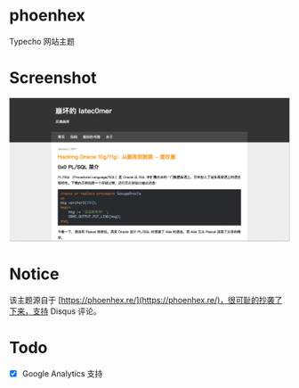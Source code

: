 # phoenhex
Typecho 网站主题 

# Screenshot
![Preview](https://raw.githubusercontent.com/soxfmr/phoenhex/master/screenshot.png)

# Notice
该主题源自于 [https://phoenhex.re/](https://phoenhex.re/)，很可耻的抄袭了下来，支持 Disqus 评论。

# Todo
- [x] Google Analytics 支持
